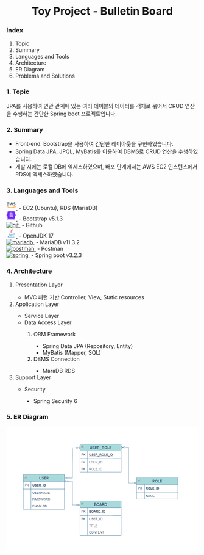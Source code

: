 <h1 align="center">Toy Project - Bulletin Board</h1>
<h3 align="left"></h3>

<h3 align="left">Index</h3>
<p align="left">
  <ol>
    <li>Topic</li>
    <li>Summary</li>
    <li>Languages and Tools</li>
    <li>Architecture</li>
    <li>ER Diagram</li>
    <li>Problems and Solutions</li>
  </ol>
</p>

<h3 align="left">1. Topic</h3>
<p align="left">
  JPA를 사용하여 연관 관계에 있는 여러 테이블의 데이터를 객체로 묶어서 CRUD 연산을 수행하는 간단한 Spring boot 프로젝트입니다.
</p>

<h3 align="left">2. Summary</h3>
<p align="left">
  <ul>
    <li>Front-end: Bootstrap을 사용하여 간단한 레이아웃을 구현하였습니다.</li>
    <li>Spring Data JPA, JPQL, MyBatis를 이용하여 DBMS로 CRUD 연산을 수행하였습니다.</li>
    <li>개발 시에는 로컬 DB에 엑세스하였으며, 배포 단계에서는 AWS EC2 인스턴스에서 RDS에 엑세스하였습니다.</li>
  </ul>
</p>

<h3 align="left">3. Languages and Tools</h3>
<p align="left">
  <a href="https://aws.amazon.com" target="_blank" rel="noreferrer"> <img src="https://raw.githubusercontent.com/devicons/devicon/master/icons/amazonwebservices/amazonwebservices-original-wordmark.svg" alt="aws" width="25" height="25"/> </a> <span>&nbsp;- EC2 (Ubuntu), RDS (MariaDB)</span><br/>
  <a href="https://getbootstrap.com" target="_blank" rel="noreferrer"> <img src="https://raw.githubusercontent.com/devicons/devicon/master/icons/bootstrap/bootstrap-plain-wordmark.svg" alt="bootstrap" width="25" height="25"/> </a> <span>&nbsp;- Bootstrap v5.1.3</span><br/>
  <a href="https://git-scm.com/" target="_blank" rel="noreferrer"> <img src="https://www.vectorlogo.zone/logos/git-scm/git-scm-icon.svg" alt="git" width="25" height="25"/> </a> <span>&nbsp;- Github</span><br/>
  <a href="https://www.java.com" target="_blank" rel="noreferrer"> <img src="https://raw.githubusercontent.com/devicons/devicon/master/icons/java/java-original.svg" alt="java" width="25" height="25"/> </a> <span>&nbsp;- OpenJDK 17</span><br/>
  <a href="https://mariadb.org/" target="_blank" rel="noreferrer"> <img src="https://www.vectorlogo.zone/logos/mariadb/mariadb-icon.svg" alt="mariadb" width="25" height="25"/> </a> <span>&nbsp;- MariaDB v11.3.2</span><br/>
  <a href="https://postman.com" target="_blank" rel="noreferrer"> <img src="https://www.vectorlogo.zone/logos/getpostman/getpostman-icon.svg" alt="postman" width="25" height="25"/> </a> <span>&nbsp;- Postman</span><br/>
  <a href="https://spring.io/" target="_blank" rel="noreferrer"> <img src="https://www.vectorlogo.zone/logos/springio/springio-icon.svg" alt="spring" width="25" height="25"/> </a> <span>&nbsp;- Spring boot v3.2.3</span><br/>
</p>

<h3 align="left">4. Architecture</h3>
<p align="left">
  <ol>
    <li>Presentation Layer</li>
      <ul>
        <li>MVC 패턴 기반 Controller, View, Static resources</li>
      </ul>
    <li>Application Layer</li>
      <ul>
        <li>Service Layer</li>
        <li>Data Access Layer</li>
          <ol>
            <li>ORM Framework</li>
              <ul>
                <li>Spring Data JPA (Repository, Entity)</li>
                <li>MyBatis (Mapper, SQL)</li>
              </ul>
            <li>DBMS Connection</li>
              <ul>
                <li>MaraDB RDS</li>
              </ul>
          </ol>
      </ul>
    <li>Support Layer</li>
      <ul>
        <li>Security</li>
          <ul>
            <li>Spring Security 6</li>
          </ul>
      </ul>
  </ol>
</p>

<h3 align="left">5. ER Diagram</h3>
<p align="left">
  <img src="src/main/resources/static/readme/ER-Diagram.png" alt="ER Diagram">
  
</p>
